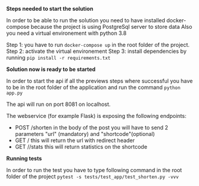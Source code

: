 **Steps needed to start the solution**

In order to be able to run the solution you need to have installed docker-compose because the project is using PostgreSql server to store data
Also you need a virtual environement with python 3.8

Step 1: you have to run `docker-compose up` in the root folder of the project.
Step 2: activate the virtual environement
Step 3: install dependencies by running `pip install -r requirements.txt`

**Solution now is ready to be started**

In order to start the api if all the previews steps where successful you have to be in the root folder of the application and run the command `python app.py`

The api will run on port 8081 on localhost.

The webservice (for example Flask) is exposing the following endpoints:
- POST /shorten in the body of the post you will have to send 2 parameters "url" (mandatory) and "shortcode"(optional)
- GET /<shortcode> this will return the url with redirect header
- GET /<shortcode>/stats this will return statistics on the shortcode

**Running tests**

In order to run the test you have to type following command in the root folder of the project `pytest -s tests/test_app/test_shorten.py -vvv`
